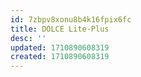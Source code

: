 ```yaml
---
id: 7zbpv8xonu8b4k16fpix6fc
title: DOLCE Lite-Plus
desc: ''
updated: 1710890608319
created: 1710890608319
---
```

